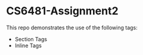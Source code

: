 # CS6481-Assignment2
 
This repo demonstrates the use of the following tags:

* Section Tags
* Inline Tags

